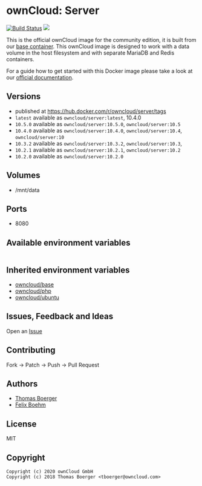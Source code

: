 # ownCloud: Server

[![Build Status](https://cloud.drone.io/api/badges/owncloud-docker/server/status.svg)](https://cloud.drone.io/owncloud-docker/server)
[![](https://images.microbadger.com/badges/image/owncloud/server.svg)](https://microbadger.com/images/owncloud/server "Get your own image badge on microbadger.com")

This is the official ownCloud image for the community edition, it is built from our [base container](https://registry.hub.docker.com/u/owncloud/base/). This ownCloud image is designed to work with a data volume in the host filesystem and with separate MariaDB and Redis containers.

For a guide how to get started with this Docker image please take a look at our [official documentation](https://doc.owncloud.com/server/latest/admin_manual/installation/docker/).

## Versions

* published at https://hub.docker.com/r/owncloud/server/tags
* `latest` available as `owncloud/server:latest`, 10.4.0
* `10.5.0` available as `owncloud/server:10.5.0`, `owncloud/server:10.5`
* `10.4.0` available as `owncloud/server:10.4.0`, `owncloud/server:10.4`,  `owncloud/server:10`
* `10.3.2` available as `owncloud/server:10.3.2`, `owncloud/server:10.3`,
* `10.2.1` available as `owncloud/server:10.2.1`, `owncloud/server:10.2`
* `10.2.0` available as `owncloud/server:10.2.0`

## Volumes

* /mnt/data

## Ports

* 8080

## Available environment variables

```

```

## Inherited environment variables

* [owncloud/base](https://github.com/owncloud-docker/base#available-environment-variables)
* [owncloud/php](https://github.com/owncloud-docker/php#available-environment-variables)
* [owncloud/ubuntu](https://github.com/owncloud-docker/ubuntu#available-environment-variables)

## Issues, Feedback and Ideas

Open an [Issue](https://github.com/owncloud-docker/server/issues)

## Contributing

Fork -> Patch -> Push -> Pull Request

## Authors

* [Thomas Boerger](https://github.com/tboerger)
* [Felix Boehm](https://github.com/felixboehm)

## License

MIT

## Copyright

```
Copyright (c) 2020 ownCloud GmbH
Copyright (c) 2018 Thomas Boerger <tboerger@owncloud.com>
```
